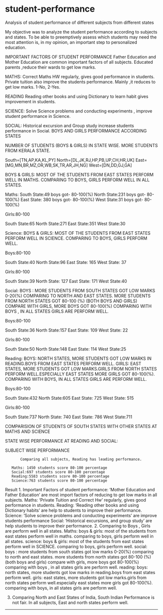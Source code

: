 # student-performance
Analysis of student performance of different subjects from different states

My objective was to analyze the student performance according  to subjects and states.
To be able to preemptively assess which students may need the most attention is, in my opinion, an important step to personalized education.

IMPORTANT FACTORS OF STUDENT PERFORMANCE
Father  Education  and  Mother Education are common important factors of all subjects. Educated parents ,reduce their wards to get low marks.
  
 


MATHS:  Correct Maths HW regularly, gives good performance in students.
                  Private tuition also improve the students  performance. Mainly ,it reduces to get low marks. 1-No, 2-Yes.
 
READING
Reading  other books  and  using Dictionary to learn habit gives improvement in students.
 
SCIENCE:
Solve Science problems and conducting experiments , improve student performance in Science.
 
SOCIAL:
Historical excursion and Group study increase students performance in Social. 
BOYS AND GIRLS PERFORMANCE ACCORDING STATES

 NUMBER OF STUDENTS (BOYS & GIRLS) IN STATE WISE.
 MORE STUDENTS FROM KERALA STATE.
 
 South=[TN,AP,KA,KL,PY]
 North=[DL,JK,RJ,HP,PB,UP,CH,HR,UK]
 East=[MG,MN,BR,MZ,OR,WB,SK,TR,AR,JH,NG]
 West=[DN,DD,GJ,GA]
 
 BOYS & GIRLS: MOST OF THE STUDENTS FROM EAST STATES PERFORM WELL IN MATHS.
COMPARING TO BOYS, GIRLS  PERFORM WELL IN ALL STATES.

Maths:
South State:49 boys got- 80-100(%)
North State:231 boys got- 80-100(%)
East State: 380 boys got- 80-100(%)
West State:31 boys got- 80-100(%)

Girls:80-100

South State:65 
North State:271 
East State:351 
West State:30 

Science:
BOYS & GIRLS: MOST OF THE STUDENTS FROM EAST STATES PERFORM WELL IN SCIENCE. 
COMPARING TO BOYS, GIRLS PERFORM WELL.

Boys:80-100

South State:40 
North State:96 
East State: 165
West State: 37

Girls:80-100

South State:39 
North State: 127
East State: 171
West State:40

Social:
BOYS :  MORE STUDENTS FROM SOUTH STATES GOT LOW MARKS 0-20(%)  COMPARING TO NORTH AND EAST STATES.
          MORE STUDENTS FROM NORTH STATES GOT 80-100 (%) (BOTH BOYS AND GIRLS)
COMPARE WITH GIRLS, MORE BOYS GOT       80-100(%)
COMPARING WITH BOYS , IN ALL STATES GIRLS ARE PERFORM WELL.

Boys:80-100

South State:36
North State:157
East State: 109
West State: 22

Girls:80-100

South State:50 
North State:148 
East State: 114
West State:25

Reading:
BOYS:  NORTH STATES, MORE STUDENTS GOT LOW MARKS IN READING.BOYS FROM EAST STATES PERFORM WELL.
GIRLS: EAST STATES, MORE STUDENTS GOT LOW MARKS.GIRLS FROM NORTH STATES  PERFORM WELL.ESPECIALLY EAST STATES MORE GIRLS GOT 80-100(%).
COMPARING WITH BOYS, IN ALL STATES GIRLS ARE PERFORM WELL.

Boys:80-100

South State:432
North State:605
East State: 725
West State: 515

Girls:80-100

South State:737 
North State: 740
East State: 786
West State:711

COMPARISION OF STUDENTS OF SOUTH STATES WITH OTHER STATES AT MATHS AND SCIENCE

STATE WISE PERFORMANCE AT READING AND SOCIAL:

SUBJECT WISE PERFORMANCE

           Comparing all subjects, Reading has leading performance.
	   
	   Maths: 1450 students score 80-100 percentage
	   Social:697 students score 80-100 percentage
	   Reading:5583 students score 80-100 percentage
	   Science:763 students score 80-100 percentage



Result
	1.	Important Factors of student performance:
	‘Mother Education and Father Education’ are most import factors of reducing to get low marks in all subjects.
	Maths:  ‘Private Tuition and Correct Hw’ regularly, gives good performance in students.
	Reading: ‘Reading other books and using Dictionary habits’ are help to students to improve their performance.
	Science: ‘Solve science problems and conducting experiments’ are improve students performance
	Social: ‘Historical excursions, and group study’ are help students to improve their performance.
2.  Comparing  to Boys , Girls are perform well  in all states.
	Maths:
	boys & girls: most of the students from east states perform well in maths.
	comparing to boys, girls  perform well in all states.
	science: 
	boys & girls: most of the students from east states perform well in SCIENCE. 
	comparing to boys, girls perform well.
	social: 
	boys :  more students from south states got low marks 0-20(%)  comparing to north and east states.
          more students from north states got 80-100 (%) (both boys and girls)
	compare with girls, more boys got       80-100(%)
	comparing with boys , in all states girls are perform well.
	reading:
 	boys:  north states, more students got low marks in reading.boys from east states perform well.
	girls: east states, more students got low marks.girls from north states  perform well.especially east states more girls 	got 80-100(%).
	comparing with boys, in all states girls are perform well.


3. Comparing North and East  States of India, South Indian Performance is not fair. In all subjects, East and north states 	   perform well.




			



 

 



				
-------------------------------------------------------

